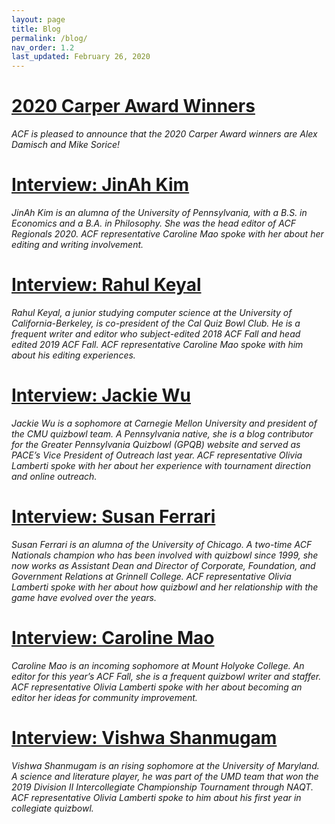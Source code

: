 ```yaml
---
layout: page
title: Blog
permalink: /blog/
nav_order: 1.2
last_updated: February 26, 2020
---
```


# [2020 Carper Award Winners](/carper/2020)

*ACF is pleased to announce that the 2020 Carper Award winners are Alex Damisch and Mike Sorice!*

# [Interview: JinAh Kim](interview-jinah-kim)

*JinAh Kim is an alumna of the University of Pennsylvania, with a B.S. in Economics and a B.A. in Philosophy. She was the head editor of ACF Regionals 2020. ACF representative Caroline Mao spoke with her about her editing and writing involvement.*

# [Interview: Rahul Keyal](interview-rahul-keyal)

*Rahul Keyal, a junior studying computer science at the University of California-Berkeley, is co-president of the Cal Quiz Bowl Club. He is a frequent writer and editor who subject-edited 2018 ACF Fall and head edited 2019 ACF Fall. ACF representative Caroline Mao spoke with him about his editing experiences.*

# [Interview: Jackie Wu](interview-jackie-wu)

*Jackie Wu is a sophomore at Carnegie Mellon University and president of the CMU quizbowl team. A Pennsylvania native, she is a blog contributor for the Greater Pennsylvania Quizbowl (GPQB) website and served as PACE’s Vice President of Outreach last year. ACF representative Olivia Lamberti spoke with her about her experience with tournament direction and online outreach.*

# [Interview: Susan Ferrari](interview-susan-ferrari)

*Susan Ferrari is an alumna of the University of Chicago. A two-time ACF Nationals champion who has been involved with quizbowl since 1999, she now works as Assistant Dean and Director of Corporate, Foundation, and Government Relations at Grinnell College. ACF representative Olivia Lamberti spoke with her about how quizbowl and her relationship with the game have evolved over the years.*

# [Interview: Caroline Mao](interview-caroline-mao)

*Caroline Mao is an incoming sophomore at Mount Holyoke College. An editor for this year’s ACF Fall, she is a frequent quizbowl writer and staffer. ACF representative Olivia Lamberti spoke with her about becoming an editor her ideas for community improvement.*

# [Interview: Vishwa Shanmugam](interview-vishwa-shanmugam)

*Vishwa Shanmugam is an rising sophomore at the University of Maryland. A science and literature player, he was part of the UMD team that won the 2019 Division II Intercollegiate Championship Tournament through NAQT. ACF representative Olivia Lamberti spoke to him about his first year in collegiate quizbowl.*
